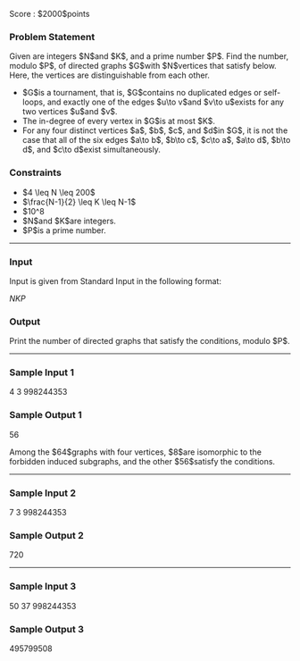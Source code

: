
<div>

<span>

<span>

<p>
Score : $2000$points
</p>

<div>

<section>

### **Problem Statement**

<p>
Given are integers $N$and $K$, and a prime number $P$. Find the number, modulo $P$, of directed graphs $G$with $N$vertices that satisfy below. Here, the vertices are distinguishable from each other.
</p>

<ul>

<li>
$G$is a tournament, that is, $G$contains no duplicated edges or self-loops, and exactly one of the edges $u\to v$and $v\to u$exists for any two vertices $u$and $v$.
</li>

<li>
The in-degree of every vertex in $G$is at most $K$.
</li>

<li>
For any four distinct vertices $a$, $b$, $c$, and $d$in $G$, it is not the case that all of the six edges $a\to b$, $b\to c$, $c\to a$, $a\to d$, $b\to d$, and $c\to d$exist simultaneously.
</li>

</ul>

</section>

</div>

<div>

<section>

### **Constraints**

<ul>

<li>
$4 \leq N \leq 200$
</li>

<li>
$\frac{N-1}{2} \leq K \leq N-1$
</li>

<li>
$10^8<P<10^9$
</li>

<li>
$N$and $K$are integers.
</li>

<li>
$P$is a prime number.
</li>

</ul>

</section>

</div>

---

<div>

<div>

<section>

### **Input**

<p>
Input is given from Standard Input in the following format:
</p>

<div>

$N$$K$$P$
</div>

</section>

</div>

<div>

<section>

### **Output**

<p>
Print the number of directed graphs that satisfy the conditions, modulo $P$.
</p>

</section>

</div>

</div>

---

<div>

<section>

### **Sample Input 1**

<div>

4 3 998244353

</div>

</section>

</div>

<div>

<section>

### **Sample Output 1**

<div>

56

</div>

<p>
Among the $64$graphs with four vertices, $8$are isomorphic to the forbidden induced subgraphs, and the other $56$satisfy the conditions.
</p>

</section>

</div>

---

<div>

<section>

### **Sample Input 2**

<div>

7 3 998244353

</div>

</section>

</div>

<div>

<section>

### **Sample Output 2**

<div>

720

</div>

</section>

</div>

---

<div>

<section>

### **Sample Input 3**

<div>

50 37 998244353

</div>

</section>

</div>

<div>

<section>

### **Sample Output 3**

<div>

495799508

</div>

</section>

</div>

</span>

</span>

</div>
